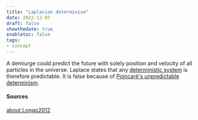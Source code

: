 ```yaml
---
title: "Laplacian determinism"
date: 2022-12-07
draft: false
showthedate: true
enabletoc: false
tags:
- concept
---
```


A demiurge could predict the future with solely position and velocity of all particles in the universe. Laplace states that any [deterministic system](definition/deterministic%20system.md) is therefore predictable. It is false because of [Poincaré's unpredictable determinism](concept/Poincaré's%20unpredictable%20determinism.md).

#### Sources

[about Longo2012](note/about%20Longo2012.md)
